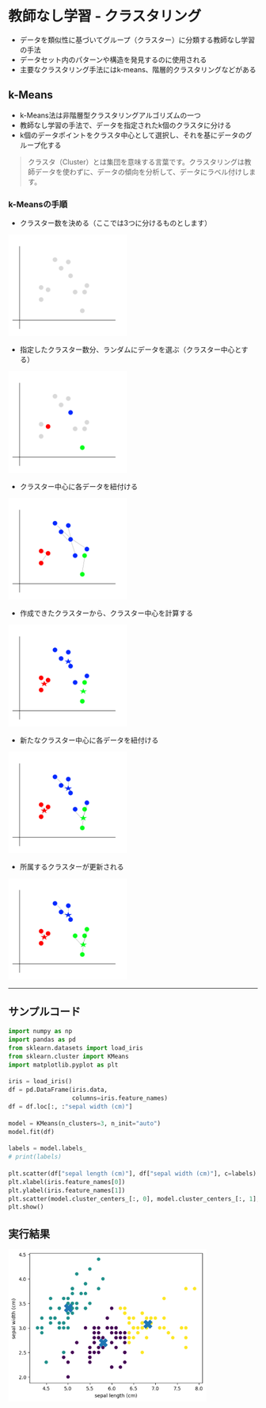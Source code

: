 # 教師なし学習 - クラスタリング
* データを類似性に基づいてグループ（クラスター）に分類する教師なし学習の手法
* データセット内のパターンや構造を発見するのに使用される
* 主要なクラスタリング手法にはk-means、階層的クラスタリングなどがある

## k-Means

* k-Means法は非階層型クラスタリングアルゴリズムの一つ
* 教師なし学習の手法で、データを指定されたk個のクラスタに分ける
* k個のデータポイントをクラスタ中心として選択し、それを基にデータのグループ化する

> クラスタ（Cluster）とは集団を意味する言葉です。クラスタリングは教師データを使わずに、データの傾向を分析して、データにラベル付けします。

### k-Meansの手順

* クラスター数を決める（ここでは3つに分けるものとします）

<img src="img/011.png" width="240px">

* 指定したクラスター数分、ランダムにデータを選ぶ（クラスター中心とする）

<img src="img/012.png" width="240px">

* クラスター中心に各データを紐付ける

<img src="img/014.png" width="240px">

* 作成できたクラスターから、クラスター中心を計算する

<img src="img/016.png" width="240px">

* 新たなクラスター中心に各データを紐付ける

<img src="img/017.png" width="240px">

* 所属するクラスターが更新される

<img src="img/018.png" width="240px">

---

## サンプルコード

```py
import numpy as np
import pandas as pd
from sklearn.datasets import load_iris
from sklearn.cluster import KMeans
import matplotlib.pyplot as plt

iris = load_iris()
df = pd.DataFrame(iris.data,
                  columns=iris.feature_names)
df = df.loc[:, :"sepal width (cm)"]

model = KMeans(n_clusters=3, n_init="auto")
model.fit(df)

labels = model.labels_
# print(labels)

plt.scatter(df["sepal length (cm)"], df["sepal width (cm)"], c=labels)
plt.xlabel(iris.feature_names[0])
plt.ylabel(iris.feature_names[1])
plt.scatter(model.cluster_centers_[:, 0], model.cluster_centers_[:, 1], s=300, marker='X')
plt.show()
```

## 実行結果

<img src="img/019.png" width="400px">
